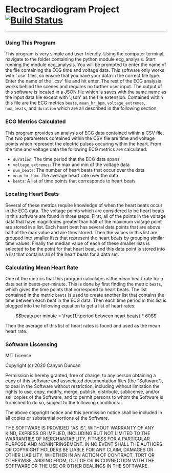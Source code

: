 # Electrocardiogram Project [![Build Status](https://travis-ci.com/BME547-Summer2020/ecg-analysis-cduncan9.svg?token=RLd1CpbXx8eP2MxfSyyp&branch=master)](https://travis-ci.com/BME547-Summer2020/ecg-analysis-cduncan9)
---
### Using This Program
This program is very simple and user friendly. Using the computer terminal, navigate to the folder containing the python module ecg_analysis. Start running the module ecg_analysis. You will be prompted to enter the name of the file containing the ECG time and voltage data. This software only works with '.csv' files, so ensure that you have your data in the correct file type. Enter the name of the '.csv' file and hit enter. The rest of the ECG analysis works behind the scenes and requires no further user input. The output of this software is located in a JSON file which is saves with the same name as the input data file except with '.json' as the file extension. Contained within this file are the ECG metrics `beats`, `mean_hr_bpm`, `voltage_extremes`, `num_beats`, and `duration` which are all described in the following section. 
### ECG Metrics Calculated
This program provides an analysis of ECG data contained within a CSV file. The two parameters contained within the CSV file are time and voltage points which represent the electric pulses occuring within the heart. From the time and voltage data the following ECG metrics are calculated:

* `duration`: The time period that the ECG data spans
* `voltage_extremes`: The max and min of the voltage data
* `num_beats`: The number of heart beats that occur over the data
* `mean_hr_bpm`: The average heart rate over the data
* `beats`: A list of time points that corresponds to heart beats

### Locating Heart Beats
Several of these metrics require knowledge of when the heart beats occur in the ECG data. The voltage points which are considered to be heart beats in this software are found in three steps. First, all of the points in the voltage data that have magnitudes greater than half of the maximum voltage point are stored in a list. Each heart beat has several data points that are above half of the max value and are thus stored. Then the values in this list are grouped into smaller lists that represent the heart beats by grouping similar time values. Finally the median value of each of these smaller lists is selected to be the point for that heart beat, and this data point is stored into a list that contains all of the heart beats for a data set.

### Calculating Mean Heart Rate
One of the metrics that this program calculates is the mean heart rate for a data set in beats-per-minute. This is done by first finding the metric `beats`, which gives the time points that correspond to heart beats. The list contained in the metric `beats` is used to create another list that contains the time between each beat in the ECG data. Then each time period in this list is plugged into the following equation to get a list of heart rates:

$$beats per minute = \frac{1}{period between heart beats} * 60$$

Then the average of this list of heart rates is found and used as the mean heart rate.
### Software Liscensing
MIT License

Copyright (c) 2020 Canyon Duncan

Permission is hereby granted, free of charge, to any person obtaining a copy
of this software and associated documentation files (the "Software"), to deal
in the Software without restriction, including without limitation the rights
to use, copy, modify, merge, publish, distribute, sublicense, and/or sell
copies of the Software, and to permit persons to whom the Software is
furnished to do so, subject to the following conditions:

The above copyright notice and this permission notice shall be included in all
copies or substantial portions of the Software.

THE SOFTWARE IS PROVIDED "AS IS", WITHOUT WARRANTY OF ANY KIND, EXPRESS OR
IMPLIED, INCLUDING BUT NOT LIMITED TO THE WARRANTIES OF MERCHANTABILITY,
FITNESS FOR A PARTICULAR PURPOSE AND NONINFRINGEMENT. IN NO EVENT SHALL THE
AUTHORS OR COPYRIGHT HOLDERS BE LIABLE FOR ANY CLAIM, DAMAGES OR OTHER
LIABILITY, WHETHER IN AN ACTION OF CONTRACT, TORT OR OTHERWISE, ARISING FROM,
OUT OF OR IN CONNECTION WITH THE SOFTWARE OR THE USE OR OTHER DEALINGS IN THE
SOFTWARE.
